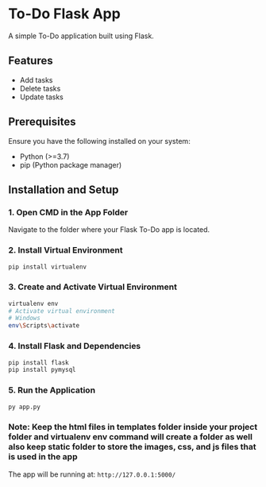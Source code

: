 # To-Do Flask App

A simple To-Do application built using Flask.

## Features

- Add tasks
- Delete tasks
- Update tasks

## Prerequisites

Ensure you have the following installed on your system:

- Python (>=3.7)
- pip (Python package manager)

## Installation and Setup

### 1. Open CMD in the App Folder

Navigate to the folder where your Flask To-Do app is located.

### 2. Install Virtual Environment

```sh
pip install virtualenv
```

### 3. Create and Activate Virtual Environment

```sh
virtualenv env
# Activate virtual environment
# Windows
env\Scripts\activate

```

### 4. Install Flask and Dependencies

```sh
pip install flask 
pip install pymysql
```

### 5. Run the Application

```sh
py app.py
```
### Note: Keep the html files in templates folder inside your project folder and virtualenv env command will create a folder as well also keep static folder to store the images, css, and js files that is used in the app

The app will be running at: `http://127.0.0.1:5000/`

##

